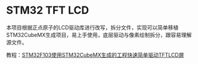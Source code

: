 # STM32 TFT LCD

本项目根据正点原子的LCD驱动库进行改写，拆分文件，实现可以简单移植STM32CubeMX生成项目，易上手使用，底层驱动与像素绘制拆分，跟容易理解源文件。

教程：[STM32F103使用STM32CubeMX生成的工程快速简单驱动TFTLCD屏](https://www.bilibili.com/video/BV1sV411H7FA)